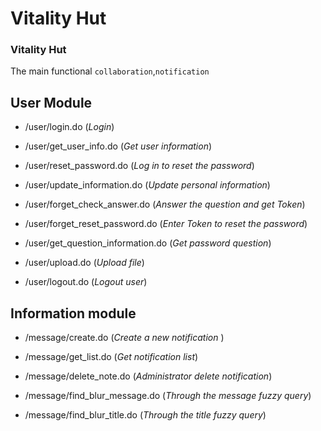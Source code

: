 # Vitality Hut
### **Vitality Hut**

The main functional `collaboration`,`notification`


## User Module

* /user/login.do                      (_Login_)<br/>

* /user/get_user_info.do              (_Get user information_)<br/>

* /user/reset_password.do             (_Log in to reset the password_)<br/>

* /user/update_information.do         (_Update personal information_)<br/>

* /user/forget_check_answer.do        (_Answer the question and get Token_)<br/>

* /user/forget_reset_password.do      (_Enter Token to reset the password_)<br/>

* /user/get_question_information.do   (_Get password question_)<br/>

* /user/upload.do                     (_Upload file_)<br/>

* /user/logout.do                     (_Logout user_)<br/>


## Information module

* /message/create.do                  (_Create a new notification_ )<br/>         
                                
* /message/get_list.do                (_Get notification list_)<br/>

* /message/delete_note.do             (_Administrator delete notification_)<br/>

* /message/find_blur_message.do       (_Through the message fuzzy query_)<br/>

* /message/find_blur_title.do         (_Through the title fuzzy query_)<br/>

